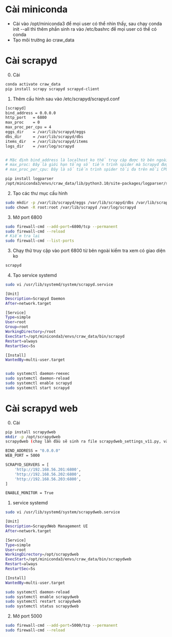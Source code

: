 # Cài miniconda
- Cài vào /opt/miniconda3 để mọi user có thể nhìn thấy, sau chạy conda init --all thì thêm phần sinh ra vào /etc/bashrc để mọi user có thể có conda
- Tạo môi trường ảo craw_data

# Cài scrapyd
0. Cài 
```sh
conda activate craw_data
pip install scrapy scrapyd scrapyd-client
```
1. Thêm cấu hình sau vào /etc/scrapyd/scrapyd.conf
```sh
[scrapyd]
bind_address = 0.0.0.0
http_port   = 6800
max_proc    = 0
max_proc_per_cpu = 4
eggs_dir    = /var/lib/scrapyd/eggs
dbs_dir     = /var/lib/scrapyd/dbs
items_dir   = /var/lib/scrapyd/items
logs_dir    = /var/log/scrapyd


# Mặc định bind_address là localhost ko thể truy cập được từ bên ngoài
# max_proc: Đây là giới hạn tổng số tiến trình spider mà Scrapyd được phép chạy cùng lúc. Nếu đặt 0 nghĩa là không giới hạn
# max_proc_per_cpu: Đây là số tiến trình spider tối đa trên mỗi CPU core.

pip install logparser
/opt/miniconda3/envs/craw_data/lib/python3.10/site-packages/logparser/settings.py
```
2. Tạo các thư mục cấu hình 
```sh
sudo mkdir -p /var/lib/scrapyd/eggs /var/lib/scrapyd/dbs /var/lib/scrapyd/items /var/log/scrapyd
sudo chown -R root:root /var/lib/scrapyd /var/log/scrapyd
```
3. Mở port 6800
```sh
sudo firewall-cmd --add-port=6800/tcp --permanent
sudo firewall-cmd --reload
# Kiểm tra lại
sudo firewall-cmd --list-ports
```
3. Chạy thử truy cập vào port 6800 từ bên ngoài kiểm tra xem có giao diện ko
```sh
scrapyd
```
4. Tạo service systemd
```sh
sudo vi /usr/lib/systemd/system/scrapyd.service

[Unit]
Description=Scrapyd Daemon
After=network.target

[Service]
Type=simple
User=root
Group=root
WorkingDirectory=/root
ExecStart=/opt/miniconda3/envs/craw_data/bin/scrapyd
Restart=always
RestartSec=5s

[Install]
WantedBy=multi-user.target


sudo systemctl daemon-reexec
sudo systemctl daemon-reload
sudo systemctl enable scrapyd
sudo systemctl start scrapyd
```

# Cài scrapyd web
0. Cài
```sh
pip install scrapydweb
mkdir -p /opt/scrapydweb
scrapydweb (chaỵ lần đầu sẽ sinh ra file scrapydweb_settings_v11.py, vào chỉnh)

BIND_ADDRESS = "0.0.0.0"
WEB_PORT = 5000

SCRAPYD_SERVERS = [
    'http://192.168.56.201:6800',
    'http://192.168.56.202:6800',
    'http://192.168.56.203:6800',
]

ENABLE_MONITOR = True
```
1. service systemd
```sh
sudo vi /usr/lib/systemd/system/scrapydweb.service

[Unit]
Description=ScrapydWeb Management UI
After=network.target

[Service]
Type=simple
User=root
WorkingDirectory=/opt/scrapydweb
ExecStart=/opt/miniconda3/envs/craw_data/bin/scrapydweb
Restart=always
RestartSec=5s

[Install]
WantedBy=multi-user.target

sudo systemctl daemon-reload
sudo systemctl enable scrapydweb
sudo systemctl restart scrapydweb
sudo systemctl status scrapydweb
```
2. Mở port 5000
```sh
sudo firewall-cmd --add-port=5000/tcp --permanent
sudo firewall-cmd --reload
```